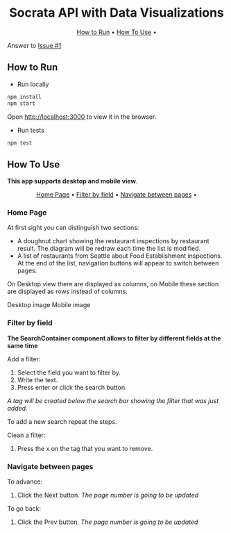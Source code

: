 <h1 align="center">
  Socrata API with Data Visualizations
  <br>
</h1>


<p align="center">
  <a href="#key-features">How to Run</a> •
  <a href="#how-to-use">How To Use</a> •
</p>

Answer to [Issue #1](https://github.com/bevy-interviews/stefania-arias-fe-sse-project/issues/1)

## How to Run

* Run locally

```bash
npm install
npm start
```
Open [http://localhost:3000](http://localhost:3000) to view it in the browser.

* Run tests
```bash
npm test
```

## How To Use

**This app supports desktop and mobile view**.

<p align="center">
  <a href="#home-page">Home Page</a> •
  <a href="#filter-by-field">Filter by field</a> •
  <a href="#navigate-between-pages">Navigate between pages</a> •
</p>

### Home Page

At first sight you can distinguish two sections:
* A doughnut chart showing the restaurant inspections by restaurant result. The diagram will be redraw each time the list is modified.
* A list of restaurants from Seattle about Food Establishment inspections. At the end of the list, navigation buttons will appear to switch between pages.

On Desktop view there are displayed as columns, on Mobile these section are displayed as rows instead of columns.

Desktop image
Mobile image

### Filter by field

**The SearchContainer component allows to filter by different fields at the same time**

Add a filter:
1. Select the field you want to filter by.
2. Write the text.
3. Press enter or click the search button.

_A tag will be created below the search bar showing the filter that was just added._

To add a new search repeat the steps.

Clean a filter:

1. Press the x on the tag that you want to remove.

### Navigate between pages

To advance:
1. Click the Next button.
_The page number is going to be updated_

To go back:
1. Click the Prev button.
_The page number is going to be updated_
